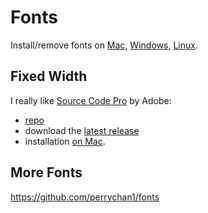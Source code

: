 # Fonts

Install/remove fonts on
[Mac](https://support.apple.com/en-us/HT201749),
[Windows](https://support.microsoft.com/en-us/windows/how-to-install-or-remove-a-font-in-windows-f12d0657-2fc8-7613-c76f-88d043b334b8),
[Linux](https://community.linuxmint.com/tutorial/view/29).

## Fixed Width

I really like [Source Code Pro](https://en.wikipedia.org/wiki/Source_Code_Pro)
by Adobe:

* [repo](https://github.com/adobe-fonts/source-code-pro)
* download the [latest
release](https://github.com/adobe-fonts/source-code-pro/releases/latest)
* installation [on
Mac](https://titanwolf.org/Network/Articles/Article?AID=09204517-16d0-48eb-a201-a96d69b5160f).


## More Fonts

https://github.com/perrychan1/fonts
